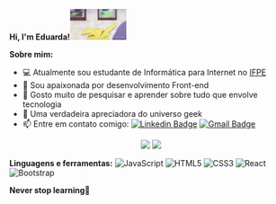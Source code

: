 
**Hi, I'm Eduarda!<img src="images/giphy.gif" width="100">**


**Sobre mim:**
- 💻 Atualmente sou estudante de Informática para Internet no [IFPE](https://www.ifpe.edu.br/)
- 🚀 Sou apaixonada por desenvolvimento Front-end
- 📝 Gosto muito de pesquisar e aprender sobre tudo que envolve tecnologia
- 🤖 Uma verdadeira apreciadora do universo geek
- 📫 Entre em contato comigo: [![Linkedin Badge](https://img.shields.io/badge/-Maria%20Eduarda-CD6090?style=flat-square&logo=Linkedin&logoColor=white&link=https://www.linkedin.com/in/maria-eduarda-santana-4025621b3/)](linkedin.com/in/maria-eduarda-santana-4025621b3/) 
[![Gmail Badge](https://img.shields.io/badge/-mariaeduard4sant@gmail.com-CD6090?style=flat-square&logo=Gmail&logoColor=white&link=mariaeduard4santf@gmail.com)](mailto:mariaeduard4sant@gmail.com)

<p align="center"> 
  <img height="180em" src="https://github-readme-stats.vercel.app/api?username=maeduarda&show_icons=true&theme=dracula&include_all_commits=true&count_private=true"/>
  <img height="180em" src="https://github-readme-stats.vercel.app/api/top-langs/?username=maeduarda&layout=compact&langs_count=8&theme=dracula"/>
</p>



**Linguagens e ferramentas:**
![JavaScript](https://img.shields.io/badge/-JavaScript-black?style=flat-square&logo=javascript)
![HTML5](https://img.shields.io/badge/-HTML5-E34F26?style=flat-square&logo=html5&logoColor=white)
![CSS3](https://img.shields.io/badge/-CSS3-1572B6?style=flat-square&logo=css3)
![React](https://img.shields.io/badge/-React-ffffff?style=flat-square&logo=react)
![Bootstrap](https://img.shields.io/badge/-Bootstrap-563D7C?style=flat-square&logo=bootstrap)




**Never stop learning🚀**
